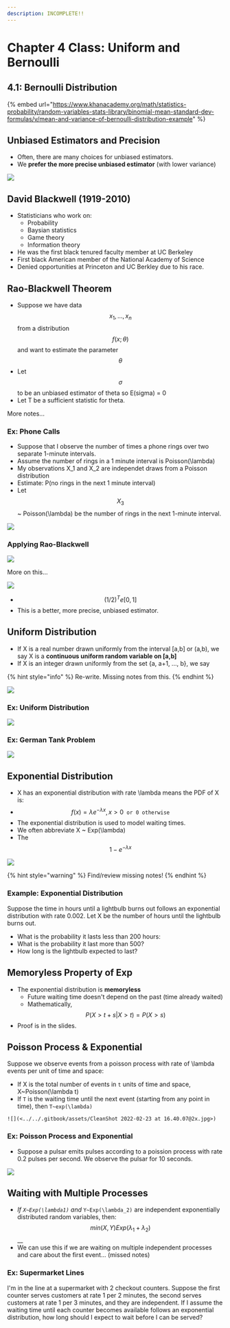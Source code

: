 ```yaml
---
description: INCOMPLETE!!
---
```


# Chapter 4 Class: Uniform and Bernoulli

## 4.1: Bernoulli Distribution

{% embed url="https://www.khanacademy.org/math/statistics-probability/random-variables-stats-library/binomial-mean-standard-dev-formulas/v/mean-and-variance-of-bernoulli-distribution-example" %}

## Unbiased Estimators and Precision

* Often, there are many choices for unbiased estimators.
* We **prefer the more precise unbiased estimator** (with lower variance)

![](<../../../.gitbook/assets/CleanShot 2022-02-23 at 15.49.52@2x.jpg>)

## David Blackwell (1919-2010)

* Statisticians who work on:
  * Probability
  * Baysian statistics
  * Game theory
  * Information theory
* He was the first black tenured faculty member at UC Berkeley
* First black American member of the National Academy of Science
* Denied opportunities at Princeton and UC Berkley due to his race.

## Rao-Blackwell Theorem

* Suppose we have data $$x_1, ..., x_n$$ from a distribution $$f(x;\theta)$$and want to estimate the parameter $$\theta$$
* Let $$\sigma$$ to be an unbiased estimator of theta so E(sigma) = 0
* Let T be a sufficient statistic for theta.

More notes...

### Ex: Phone Calls

* Suppose that I observe the number of times a phone rings over two separate 1-minute intervals.
* Assume the number of rings in a 1 minute interval is Poisson(\lambda)
* My observations X\_1 and X\_2 are independet draws from a Poisson distribution
* Estimate: P(no rings in the next 1 minute interval)
* Let $$X_3$$\~ Poisson(\lambda) be the number of rings in the next 1-minute interval.

![](<../../../.gitbook/assets/CleanShot 2022-02-23 at 16.01.04@2x.jpg>)

### Applying Rao-Blackwell

![](<../../../.gitbook/assets/CleanShot 2022-02-23 at 16.05.34@2x.jpg>)

More on this...

![](<../../../.gitbook/assets/CleanShot 2022-02-23 at 16.10.24@2x.jpg>)

* $$(1/2)^T e[0,1]$$
* This is a better, more precise, unbiased estimator.

## Uniform Distribution

* If X is a real number drawn uniformly from the interval \[a,b] or (a,b), we say X is a **continuous uniform random variable on \[a,b]**
* If X is an integer drawn uniformly from the set {a, a+1, ..., b}, we say

{% hint style="info" %}
Re-write. Missing notes from this.
{% endhint %}

![](<../../../.gitbook/assets/CleanShot 2022-02-23 at 16.17.16@2x.jpg>)

### Ex: Uniform Distribution

![](<../../../.gitbook/assets/CleanShot 2022-02-23 at 16.19.34@2x.jpg>)

### Ex: German Tank Problem

![](<../../../.gitbook/assets/CleanShot 2022-02-23 at 16.23.58@2x (1) (1) (1) (2).jpg>)

## Exponential Distribution

* X has an exponential distribution with rate \lambda means the PDF of X is:
* $$f(x) = \lambda e^{- \lambda x}, x > 0 \texttt{ or 0 otherwise}$$
* The exponential distribution is used to model waiting times.
* We often abbreviate X \~ Exp(\lambda)
* The $$1-e^{- \lambda x}$$

![](<../../../.gitbook/assets/CleanShot 2022-02-23 at 16.28.19@2x.jpg>)

{% hint style="warning" %}
Find/review missing notes!
{% endhint %}

### Example: Exponential Distribution

Suppose the time in hours until a lightbulb burns out follows an exponential distribution with rate 0.002. Let X be the number of hours until the lightbulb burns out.

* What is the probability it lasts less than 200 hours:
* What is the probability it last more than 500?
* How long is the lightbulb expected to last?

## Memoryless Property of Exp

* The exponential distribution is **memoryless**
  * Future waiting time doesn't depend on the past (time already waited)
  * Mathematically, $$P(X > t + s | X > t) = P(X > s)$$
* Proof is in the slides.

## Poisson Process & Exponential

Suppose we observe events from a poisson process with rate of \lambda events per unit of time and space:

* If X is the total number of events in `t` units of time and space, X\~Poisson(\lambda t)
* If `T` is the waiting time until the next event (starting from any point in time), then `T~exp(\lambda)`

`![](<../../.gitbook/assets/CleanShot 2022-02-23 at 16.40.07@2x.jpg>)`

### Ex: Poisson Process and Exponential

* Suppose a pulsar emits pulses according to a poission process with rate 0.2 pulses per second. We observe the pulsar for 10 seconds.

![](<../../../.gitbook/assets/CleanShot 2022-02-23 at 16.43.49@2x.jpg>)

## Waiting with Multiple Processes

* _If `X~Exp(\lambda1)` and_ `Y~Exp(\lambda_2)` are independent exponentially distributed random variables, then: $$min(X,Y) Exp(\lambda_1 + \lambda_2)$$ \_\_
* We can use this if we are waiting on multiple independent processes and care about the first event... (missed notes)

### Ex: Supermarket Lines

I'm in the line at a supermarket with 2 checkout counters. Suppose the first counter serves customers at rate 1 per 2 minutes, the second serves customers at rate 1 per 3 minutes, and they are independent. If I assume the waiting time until each counter becomes available follows an exponential distribution, how long should I expect to wait before I can be served?
